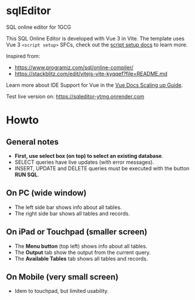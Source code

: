 # sqlEditor

SQL online editor for 1GCG

This SQL Online Editor is developed with Vue 3 in Vite. The template uses Vue 3 `<script setup>` SFCs, check out the [script setup docs](https://v3.vuejs.org/api/sfc-script-setup.html#sfc-script-setup) to learn more.

Inspired from:

- https://www.programiz.com/sql/online-compiler/
- https://stackblitz.com/edit/vitejs-vite-kyqqef?file=README.md

Learn more about IDE Support for Vue in the [Vue Docs Scaling up Guide](https://vuejs.org/guide/scaling-up/tooling.html#ide-support).

Test live version on: https://sqleditor-ytmg.onrender.com

# Howto

## General notes

- **First, use select box (on top) to select an existing database**.
- SELECT queries have live updates (with error messages).
- INSERT, UPDATE and DELETE queries must be executed with the button **RUN SQL**.

## On PC (wide window)

- The left side bar shows info about all tables.
- The right side bar shows all tables and records.

## On iPad or Touchpad (smaller screen)

- The **Menu button** (top left) shows info about all tables.
- The **Output** tab show the output from the current query.
- The **Available Tables** tab shows all tables and records.

## On Mobile (very small screen)

- Idem to touchpad, but limited usability.
